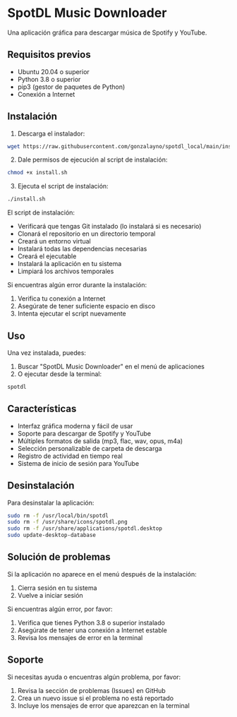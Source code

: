 # SpotDL Music Downloader

Una aplicación gráfica para descargar música de Spotify y YouTube.

## Requisitos previos

- Ubuntu 20.04 o superior
- Python 3.8 o superior
- pip3 (gestor de paquetes de Python)
- Conexión a Internet

## Instalación

1. Descarga el instalador:
```bash
wget https://raw.githubusercontent.com/gonzalayno/spotdl_local/main/install.sh
```

2. Dale permisos de ejecución al script de instalación:
```bash
chmod +x install.sh
```

3. Ejecuta el script de instalación:
```bash
./install.sh
```

El script de instalación:
- Verificará que tengas Git instalado (lo instalará si es necesario)
- Clonará el repositorio en un directorio temporal
- Creará un entorno virtual
- Instalará todas las dependencias necesarias
- Creará el ejecutable
- Instalará la aplicación en tu sistema
- Limpiará los archivos temporales

Si encuentras algún error durante la instalación:
1. Verifica tu conexión a Internet
2. Asegúrate de tener suficiente espacio en disco
3. Intenta ejecutar el script nuevamente

## Uso

Una vez instalada, puedes:
1. Buscar "SpotDL Music Downloader" en el menú de aplicaciones
2. O ejecutar desde la terminal:
```bash
spotdl
```

## Características

- Interfaz gráfica moderna y fácil de usar
- Soporte para descargar de Spotify y YouTube
- Múltiples formatos de salida (mp3, flac, wav, opus, m4a)
- Selección personalizable de carpeta de descarga
- Registro de actividad en tiempo real
- Sistema de inicio de sesión para YouTube

## Desinstalación

Para desinstalar la aplicación:
```bash
sudo rm -f /usr/local/bin/spotdl
sudo rm -f /usr/share/icons/spotdl.png
sudo rm -f /usr/share/applications/spotdl.desktop
sudo update-desktop-database
```

## Solución de problemas

Si la aplicación no aparece en el menú después de la instalación:
1. Cierra sesión en tu sistema
2. Vuelve a iniciar sesión

Si encuentras algún error, por favor:
1. Verifica que tienes Python 3.8 o superior instalado
2. Asegúrate de tener una conexión a Internet estable
3. Revisa los mensajes de error en la terminal

## Soporte

Si necesitas ayuda o encuentras algún problema, por favor:
1. Revisa la sección de problemas (Issues) en GitHub
2. Crea un nuevo issue si el problema no está reportado
3. Incluye los mensajes de error que aparezcan en la terminal 